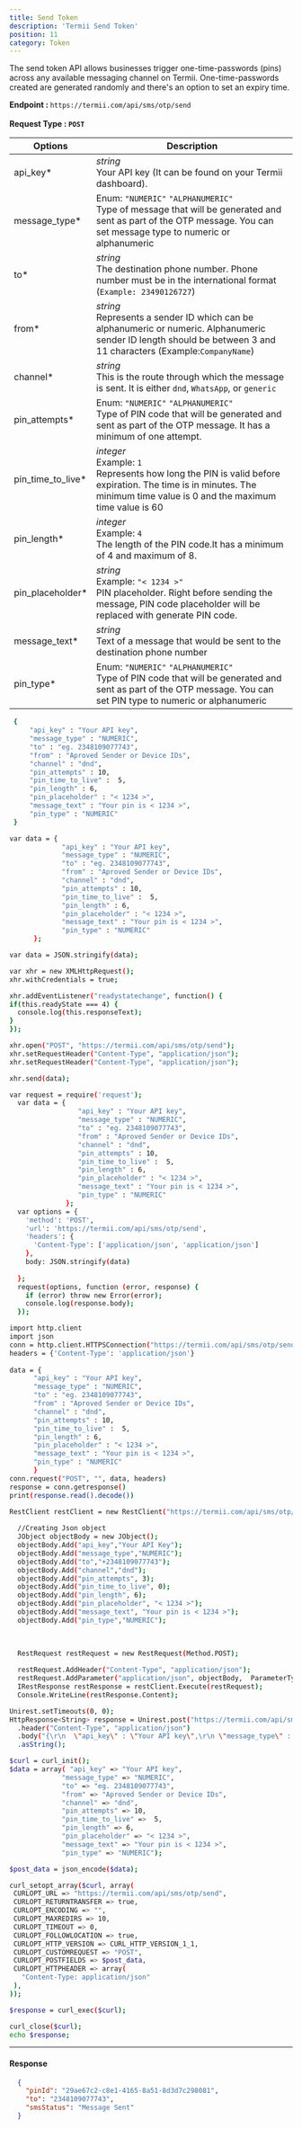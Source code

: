 ```yaml
---
title: Send Token
description: 'Termii Send Token'
position: 11
category: Token
---
```


The send token API allows businesses trigger one-time-passwords (pins) across any available messaging channel on Termii. One-time-passwords created are generated randomly and there's an option to set an expiry time.

<b>Endpoint : </b>
`
https://termii.com/api/sms/otp/send
`<br><br> <b>Request Type : </b> **`POST`**


Options | Description |
--- | --- |
api_key* |*string*<br> Your API key (It can be found on your Termii dashboard). | 
message_type* | Enum: `"NUMERIC"` `"ALPHANUMERIC"`<br> Type of message that will be generated and sent as part of the OTP message. You can set message type to numeric or alphanumeric  | 
to* | *string*<br> The destination phone number. Phone number must be in the international format (`Example: 23490126727`)| 
from* |*string*<br> Represents a sender ID which can be alphanumeric or numeric. Alphanumeric sender ID length should be between 3 and 11 characters (Example:`CompanyName`)   | 
channel* |*string*<br> This is the route through which the message is sent. It is either `dnd`, `WhatsApp`, or `generic` | 
pin_attempts* | Enum: `"NUMERIC"` `"ALPHANUMERIC"`<br> Type of PIN code that will be generated and sent as part of the OTP message. It has a minimum of one attempt. | 
pin_time_to_live* |*integer*<br>Example: `1`<br> Represents how long the PIN is valid before expiration. The time is in minutes. The minimum time value is 0 and the maximum time value is 60  | 
pin_length* |*integer*<br> Example: `4` <br> The length of the PIN code.It has a minimum of 4 and maximum of 8.| 
pin_placeholder* |*string*<br>Example: `"< 1234 >"` <br> PIN placeholder. Right before sending the message, PIN code placeholder will be replaced with generate PIN code. | 
message_text* |*string*<br> Text of a message that would be sent to the destination phone number |
pin_type* | Enum: `"NUMERIC"` `"ALPHANUMERIC"`<br> Type of PIN code that will be generated and sent as part of the OTP message. You can set PIN type to numeric or alphanumeric |  


<code-group>
   <code-block label="JSON" active>

  ```bash
   {
       "api_key" : "Your API key",
       "message_type" : "NUMERIC",
       "to" : "eg. 2348109077743",
       "from" : "Aproved Sender or Device IDs",
       "channel" : "dnd",
       "pin_attempts" : 10,
       "pin_time_to_live" :  5,
       "pin_length" : 6,
       "pin_placeholder" : "< 1234 >",
       "message_text" : "Your pin is < 1234 >",
       "pin_type" : "NUMERIC"
   }
  ```

  </code-block>
  <code-block label="JavaScript">

  ```bash
 var data = {
               "api_key" : "Your API key",
               "message_type" : "NUMERIC",
               "to" : "eg. 2348109077743",
               "from" : "Aproved Sender or Device IDs",
               "channel" : "dnd",
               "pin_attempts" : 10,
               "pin_time_to_live" :  5,
               "pin_length" : 6,
               "pin_placeholder" : "< 1234 >",
               "message_text" : "Your pin is < 1234 >",
               "pin_type" : "NUMERIC"
        };

var data = JSON.stringify(data);

var xhr = new XMLHttpRequest();
xhr.withCredentials = true;

xhr.addEventListener("readystatechange", function() {
  if(this.readyState === 4) {
    console.log(this.responseText);
  }
});

xhr.open("POST", "https://termii.com/api/sms/otp/send");
xhr.setRequestHeader("Content-Type", "application/json");
xhr.setRequestHeader("Content-Type", "application/json");

xhr.send(data);


  ```

  </code-block>
 <code-block label="NodeJs" >

  ```bash
 var request = require('request');
    var data = {
                   "api_key" : "Your API key",
                   "message_type" : "NUMERIC",
                   "to" : "eg. 2348109077743",
                   "from" : "Aproved Sender or Device IDs",
                   "channel" : "dnd",
                   "pin_attempts" : 10,
                   "pin_time_to_live" :  5,
                   "pin_length" : 6,
                   "pin_placeholder" : "< 1234 >",
                   "message_text" : "Your pin is < 1234 >",
                   "pin_type" : "NUMERIC"
                };
    var options = {
      'method': 'POST',
      'url': 'https://termii.com/api/sms/otp/send',
      'headers': {
        'Content-Type': ['application/json', 'application/json']
      },
      body: JSON.stringify(data)
    
    };
    request(options, function (error, response) { 
      if (error) throw new Error(error);
      console.log(response.body);
    });

  ```

  </code-block>
 <code-block label="Python" >

  ```bash
 import http.client
import json
conn = http.client.HTTPSConnection("https://termii.com/api/sms/otp/send")
headers = {'Content-Type': 'application/json'}
        
data = {
        "api_key" : "Your API key",
        "message_type" : "NUMERIC",
        "to" : "eg. 2348109077743",
        "from" : "Aproved Sender or Device IDs",
        "channel" : "dnd",
        "pin_attempts" : 10,
        "pin_time_to_live" :  5,
        "pin_length" : 6,
        "pin_placeholder" : "< 1234 >",
        "message_text" : "Your pin is < 1234 >",
        "pin_type" : "NUMERIC"
        }
conn.request("POST", "", data, headers)        
response = conn.getresponse()
print(response.read().decode())
   ```
  </code-block>

<code-block label="C#" >

  ```bash
RestClient restClient = new RestClient("https://termii.com/api/sms/otp/send");
    
    //Creating Json object
    JObject objectBody = new JObject();
    objectBody.Add("api_key","Your API Key");
    objectBody.Add("message_type","NUMERIC");
    objectBody.Add("to","+2348109077743");
    objectBody.Add("channel","dnd");
    objectBody.Add("pin_attempts", 3);
    objectBody.Add("pin_time_to_live", 0);
    objectBody.Add("pin_length", 6);
    objectBody.Add("pin_placeholder", "< 1234 >");
    objectBody.Add("message_text", "Your pin is < 1234 >");
    objectBody.Add("pin_type","NUMERIC");
 
    
    
    RestRequest restRequest = new RestRequest(Method.POST);
    
    restRequest.AddHeader("Content-Type", "application/json");
    restRequest.AddParameter("application/json", objectBody,  ParameterType.RequestBody);
    IRestResponse restResponse = restClient.Execute(restRequest);
    Console.WriteLine(restResponse.Content);  
  ```
  </code-block>
<code-block label="Java" >

  ```bash
  Unirest.setTimeouts(0, 0);
  HttpResponse<String> response = Unirest.post("https://termii.com/api/sms/otp/send")
    .header("Content-Type", "application/json")
    .body("{\r\n  \"api_key\" : \"Your API key\",\r\n \"message_type\" : \"NUMERIC\",\r\n  \"to\" : \"eg. 2348109077743\",\r\n       \"from\" : \"Aproved Sender or Device IDs\",\r\n       \"channel\" : \"dnd\",\r\n       \"pin_attempts\" : 10,\r\n       \"pin_time_to_live\" :  5,\r\n       \"pin_length\" : 6,\r\n       \"pin_placeholder\" : \"< 1234 >\",\r\n       \"message_text\" : \"Your pin is < 1234 >\",\r\n       \"pin_type\" : \"NUMERIC\"\r\n   }\r\n      ")
    .asString();


  ```
  </code-block>
<code-block label="PHP" >

  ```bash
$curl = curl_init();
$data = array( "api_key" => "Your API key",
               "message_type" => "NUMERIC",
               "to" => "eg. 2348109077743",
               "from" => "Aproved Sender or Device IDs",
               "channel" => "dnd",
               "pin_attempts" => 10,
               "pin_time_to_live" =>  5,
               "pin_length" => 6,
               "pin_placeholder" => "< 1234 >",
               "message_text" => "Your pin is < 1234 >",
               "pin_type" => "NUMERIC");
 
 $post_data = json_encode($data);
 
 curl_setopt_array($curl, array(
   CURLOPT_URL => "https://termii.com/api/sms/otp/send",
   CURLOPT_RETURNTRANSFER => true,
   CURLOPT_ENCODING => "",
   CURLOPT_MAXREDIRS => 10,
   CURLOPT_TIMEOUT => 0,
   CURLOPT_FOLLOWLOCATION => true,
   CURLOPT_HTTP_VERSION => CURL_HTTP_VERSION_1_1,
   CURLOPT_CUSTOMREQUEST => "POST",
   CURLOPT_POSTFIELDS => $post_data,
   CURLOPT_HTTPHEADER => array(
     "Content-Type: application/json"
   ),
 ));
 
 $response = curl_exec($curl);
 
 curl_close($curl);
 echo $response;

  ```
  </code-block>
</code-group>


<hr />


#### Response

```JSON
  {
    "pinId": "29ae67c2-c8e1-4165-8a51-8d3d7c298081",
    "to": "2348109077743",
    "smsStatus": "Message Sent"
  }
```
